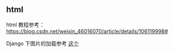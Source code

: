 ## html

html 教程参考：https://blog.csdn.net/weixin_46016070/article/details/106119998#

Django 下图片的加载参考 [这个](https://blog.csdn.net/keven_apprentice/article/details/78291157?spm=1001.2101.3001.6661.1&utm_medium=distribute.pc_relevant_t0.none-task-blog-2%7Edefault%7ECTRLIST%7ERate-1-78291157-blog-101665524.pc_relevant_multi_platform_whitelistv3&depth_1-utm_source=distribute.pc_relevant_t0.none-task-blog-2%7Edefault%7ECTRLIST%7ERate-1-78291157-blog-101665524.pc_relevant_multi_platform_whitelistv3&utm_relevant_index=1)